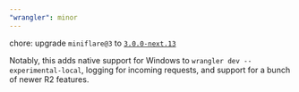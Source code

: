 ```yaml
---
"wrangler": minor
---
```


chore: upgrade `miniflare@3` to [`3.0.0-next.13`](https://github.com/cloudflare/miniflare/releases/tag/v3.0.0-next.13)

Notably, this adds native support for Windows to `wrangler dev --experimental-local`, logging for incoming requests, and support for a bunch of newer R2 features.
